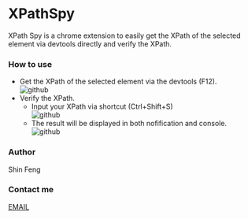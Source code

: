 XPathSpy
========

XPath Spy is a chrome extension to easily get the XPath of the selected element via devtools directly and verify the XPath.

### How to use
* Get the XPath of the selected element via the devtools (F12).<br />
![github](https://github.com/ShinFK/XPathSpy/tree/master/screenshots/get_xpath.jpg "github")
* Verify the XPath.<br />
	* Input your XPath via shortcut (Ctrl+Shift+S)<br />
	![github](https://github.com/ShinFK/XPathSpy/tree/master/screenshots/verify_xpath_shortcut.jpg "github")
	* The result will be displayed in both nofification and console.<br />
	![github](https://github.com/ShinFK/XPathSpy/tree/master/screenshots/verify_xpath_notification_and_console.jpg "github")

### Author
Shin Feng

### Contact me
[EMAIL](shin.f.kan@gmail.com)
